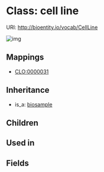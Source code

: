 # Class: cell line




URI: http://bioentity.io/vocab/CellLine

![img](http://yuml.me/diagram/nofunky/class/\[Biosample]^-\[CellLine],%20)
## Mappings

 * [CLO:0000031](http://purl.obolibrary.org/obo/CLO_0000031)
## Inheritance

 *  is_a: [biosample](Biosample.md)
## Children

## Used in

## Fields

